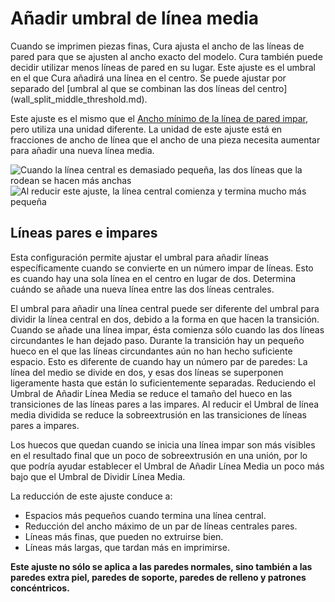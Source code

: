Añadir umbral de línea media
====
Cuando se imprimen piezas finas, Cura ajusta el ancho de las líneas de pared para que se ajusten al ancho exacto del modelo. Cura también puede decidir utilizar menos líneas de pared en su lugar. Este ajuste es el umbral en el que Cura añadirá una línea en el centro. Se puede ajustar por separado del [umbral al que se combinan las dos líneas del centro] (wall_split_middle_threshold.md).

Este ajuste es el mismo que el [Ancho mínimo de la línea de pared impar](min_odd_wall_line_width.md), pero utiliza una unidad diferente. La unidad de este ajuste está en fracciones de ancho de línea que el ancho de una pieza necesita aumentar para añadir una nueva línea media.

<!--screenshot {
"image_path": "min_wall_line_width_0_34.png",
"models": [{"script": "moon_sickle.scad"}],
"camera_position": [0, 0, 63],
"settings": {
	"min_wall_line_width": 0.34,
	"wall_line_count": 3,
	"wall_transition_angle": 20
},
"layer": 14,
"colours": 32
}-->
<!--screenshot {
"image_path": "min_wall_line_width_odd_0_1.png",
"models": [{"script": "moon_sickle.scad"}],
"camera_position": [0, 0, 63],
"settings": {
	"min_odd_wall_line_width": 0.1,
	"min_wall_line_width": 0.34,
	"wall_line_count": 3,
	"wall_transition_angle": 20
},
"layer": 14,
"colours": 32
}-->
![Cuando la línea central es demasiado pequeña, las dos líneas que la rodean se hacen más anchas](../images/min_wall_line_width_0_34.png)
![Al reducir este ajuste, la línea central comienza y termina mucho más pequeña](../images/min_wall_width_odd_0_1.png)

Líneas pares e impares
----
Esta configuración permite ajustar el umbral para añadir líneas específicamente cuando se convierte en un número impar de líneas. Esto es cuando hay una sola línea en el centro en lugar de dos. Determina cuándo se añade una nueva línea entre las dos líneas centrales.

El umbral para añadir una línea central puede ser diferente del umbral para dividir la línea central en dos, debido a la forma en que hacen la transición. Cuando se añade una línea impar, ésta comienza sólo cuando las dos líneas circundantes le han dejado paso. Durante la transición hay un pequeño hueco en el que las líneas circundantes aún no han hecho suficiente espacio. Esto es diferente de cuando hay un número par de paredes: La línea del medio se divide en dos, y esas dos líneas se superponen ligeramente hasta que están lo suficientemente separadas. Reduciendo el Umbral de Añadir Línea Media se reduce el tamaño del hueco en las transiciones de las líneas pares a las impares. Al reducir el Umbral de línea media dividida se reduce la sobreextrusión en las transiciones de líneas pares a impares.

Los huecos que quedan cuando se inicia una línea impar son más visibles en el resultado final que un poco de sobreextrusión en una unión, por lo que podría ayudar establecer el Umbral de Añadir Línea Media un poco más bajo que el Umbral de Dividir Línea Media.

La reducción de este ajuste conduce a:
* Espacios más pequeños cuando termina una línea central.
* Reducción del ancho máximo de un par de líneas centrales pares.
* Líneas más finas, que pueden no extruirse bien.
* Líneas más largas, que tardan más en imprimirse.

**Este ajuste no sólo se aplica a las paredes normales, sino también a las paredes extra piel, paredes de soporte, paredes de relleno y patrones concéntricos.**